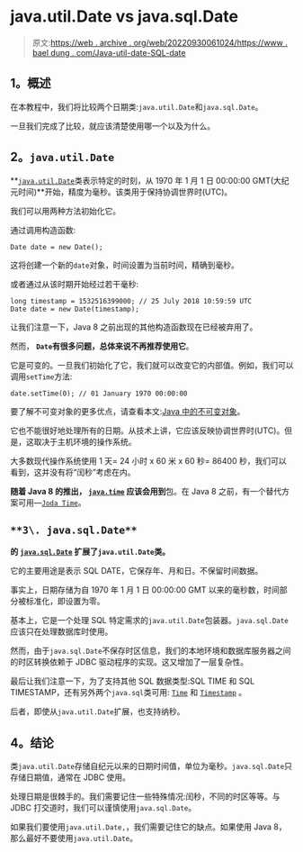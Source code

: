# java.util.Date vs java.sql.Date

> 原文:[https://web . archive . org/web/20220930061024/https://www . bael dung . com/Java-util-date-SQL-date](https://web.archive.org/web/20220930061024/https://www.baeldung.com/java-util-date-sql-date)

## **1。概述**

在本教程中，我们将比较两个日期类:`java.util.Date`和`java.sql.Date`。

一旦我们完成了比较，就应该清楚使用哪一个以及为什么。

## **2。`java.util.Date`**

**[`java.util.Date`](https://web.archive.org/web/20221205132232/https://docs.oracle.com/en/java/javase/11/docs/api/java.base/java/util/Date.html)类表示特定的时刻，从 1970 年 1 月 1 日 00:00:00 GMT(大纪元时间)**开始，精度为毫秒。该类用于保持协调世界时(UTC)。

我们可以用两种方法初始化它。

通过调用构造函数:

```
Date date = new Date();
```

这将创建一个新的`date`对象，时间设置为当前时间，精确到毫秒。

或者通过从该时期开始经过若干毫秒:

```
long timestamp = 1532516399000; // 25 July 2018 10:59:59 UTC
Date date = new Date(timestamp);
```

让我们注意一下，Java 8 之前出现的其他构造函数现在已经被弃用了。

然而， **`Date`有很多问题，总体来说不再推荐使用它**。

它是可变的。一旦我们初始化了它，我们就可以改变它的内部值。例如，我们可以调用`setTime`方法:

```
date.setTime(0); // 01 January 1970 00:00:00
```

要了解不可变对象的更多优点，请查看本文:[Java 中的不可变对象](/web/20221205132232/https://www.baeldung.com/java-immutable-object)。

它也不能很好地处理所有的日期。从技术上讲，它应该反映协调世界时(UTC)。但是，这取决于主机环境的操作系统。

大多数现代操作系统使用 1 天= 24 小时 x 60 米 x 60 秒= 86400 秒，我们可以看到，这并没有将“闰秒”考虑在内。

**随着 Java 8 的推出， [`java.time`](https://web.archive.org/web/20221205132232/https://docs.oracle.com/en/java/javase/11/docs/api/java.base/java/time/package-summary.html) 应该会用到**包。在 Java 8 之前，有一个替代方案可用—[`Joda Time`](https://web.archive.org/web/20221205132232/http://www.joda.org/joda-time/)。

## `**3\. java.sql.Date**`

**的 [`java.sql.Date`](https://web.archive.org/web/20221205132232/https://docs.oracle.com/en/java/javase/11/docs/api/java.sql/java/sql/Date.html) 扩展了`java.util.Date`类。**

它的主要用途是表示 SQL DATE，它保存年、月和日。不保留时间数据。

事实上，日期存储为自 1970 年 1 月 1 日 00:00:00 GMT 以来的毫秒数，时间部分被标准化，即设置为零。

基本上，它是一个处理 SQL 特定需求的`java.util.Date`包装器。`java.sql.Date`应该只在处理数据库时使用。

然而，由于`java.sql.Date`不保存时区信息，我们的本地环境和数据库服务器之间的时区转换依赖于 JDBC 驱动程序的实现。这又增加了一层复杂性。

最后让我们注意一下，为了支持其他 SQL 数据类型:SQL TIME 和 SQL TIMESTAMP，还有另外两个`java.sql`类可用: [`Time`](https://web.archive.org/web/20221205132232/https://docs.oracle.com/en/java/javase/11/docs/api/java.sql/java/sql/Time.html) 和 [`Timestamp`](https://web.archive.org/web/20221205132232/https://docs.oracle.com/en/java/javase/11/docs/api/java.sql/java/sql/Timestamp.html) 。

后者，即使从`java.util.Date`扩展，也支持纳秒。

## **4。结论**

类`java.util.Date`存储自纪元以来的日期时间值，单位为毫秒。`java.sql.Date`只存储日期值，通常在 JDBC 使用。

处理日期是很棘手的。我们需要记住一些特殊情况:闰秒，不同的时区等等。与 JDBC 打交道时，我们可以谨慎使用`java.sql.Date`。

如果我们要使用`java.util.Date,`，我们需要记住它的缺点。如果使用 Java 8，那么最好不要使用`java.util.Date`。